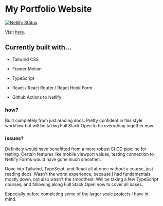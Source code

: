 # My Portfolio Website

[![Netlify Status](https://api.netlify.com/api/v1/badges/f7e71410-11cc-42d2-92a7-0a796c109e02/deploy-status)](https://app.netlify.com/sites/ecfolio/deploys)

Visit [here](https://ecfolio.netlify.app/).

## Currently built with...

- Tailwind CSS
- Framer Motion

- TypeScript
- React / React Router / React Hook Form
- Github Actions to Netlify

### how?

Built completely from just reading docs. Pretty confident in this style workflow but will be taking Full Stack Open to tie everything together now.

### issues?

Definitely would have benefitted from a more robust CI CD pipeline for testing. Certain features like mobile viewport values, testing connection to Netlify Forms would have gone much smoother.

Dove into Tailwind, TypeScipt, and React all at once without a course, just reading docs. Wasn't the worst experience, because I had fundamentals mostly down, but also wasn't the smoothest. Will be taking a few TypeScript courses, and following along Full Stack Open now to cover all bases.

Especially before completing some of the larger scale projects I have in mind.
